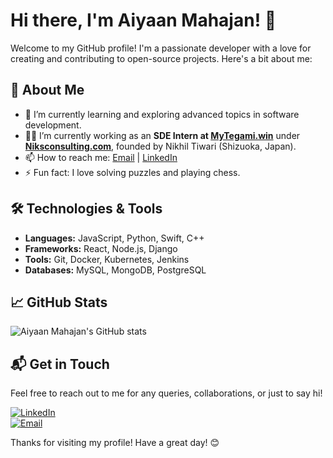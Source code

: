 # Hi there, I'm Aiyaan Mahajan! 👋

Welcome to my GitHub profile! I'm a passionate developer with a love for creating and contributing to open-source projects. Here's a bit about me:

## 🚀 About Me

- 🌱 I’m currently learning and exploring advanced topics in software development.
- 👨‍💻 I’m currently working as an **SDE Intern at [MyTegami.win](https://mytegami.win)** under **[Niksconsulting.com](https://niksconsulting.com)**, founded by Nikhil Tiwari (Shizuoka, Japan).
- 📫 How to reach me: [Email](mailto:aiyaan.mahajan@example.com) | [LinkedIn](https://www.linkedin.com/in/aiyaan-mahajan/)
- ⚡ Fun fact: I love solving puzzles and playing chess.

## 🛠️ Technologies & Tools

- **Languages:** JavaScript, Python, Swift, C++
- **Frameworks:** React, Node.js, Django
- **Tools:** Git, Docker, Kubernetes, Jenkins
- **Databases:** MySQL, MongoDB, PostgreSQL

## 📈 GitHub Stats

![Aiyaan Mahajan's GitHub stats](https://github-readme-stats.vercel.app/api?username=Aiyaan-Mahajan&show_icons=true&theme=radical)

## 📬 Get in Touch

Feel free to reach out to me for any queries, collaborations, or just to say hi!

[![LinkedIn](https://img.shields.io/badge/LinkedIn-Aiyaan%20Mahajan-blue)](https://www.linkedin.com/in/aiyaan-mahajan-1b47ab296/)  
[![Email](https://img.shields.io/badge/Email-aiyaanmahajan%40gmail.com-red)](mailto:aiyaanmahajan@gmail.com)

Thanks for visiting my profile! Have a great day! 😊

